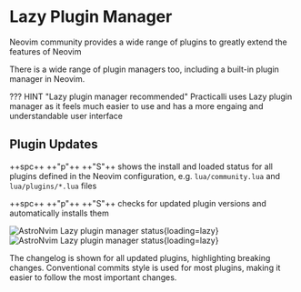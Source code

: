 # Lazy Plugin Manager

Neovim community provides a wide range of plugins to greatly extend the features of Neovim

There is a wide range of plugin managers too, including a built-in plugin manager in Neovim.


??? HINT "Lazy plugin manager recommended"
    Practicalli uses Lazy plugin manager as it feels much easier to use and has a more engaing and understandable user interface


## Plugin Updates

++spc++ ++"p"++ ++"S"++ shows the install and loaded status for all plugins defined in the Neovim configuration, e.g. `lua/community.lua` and `lua/plugins/*.lua` files

++spc++ ++"p"++ ++"S"++ checks for updated plugin versions and automatically installs them

![AstroNvim Lazy plugin manager status](https://github.com/practicalli/graphic-design/blob/live/editors/neovim/astronvim/astronvim-lazy-installed-after-config-update.png?raw=true#only-light){loading=lazy}
![AstroNvim Lazy plugin manager status](https://github.com/practicalli/graphic-design/blob/live/editors/neovim/astronvim/astronvim-lazy-installed-after-config-update.png?raw=true#only-dark){loading=lazy}

The changelog is shown for all updated plugins, highlighting breaking changes.  Conventional commits style is used for most plugins, making it easier to follow the most important changes.

